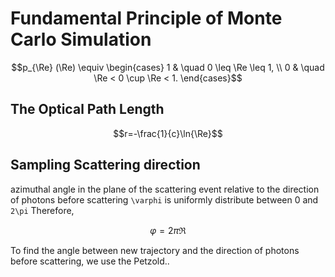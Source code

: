 # Fundamental Principle of Monte Carlo Simulation

```math
p_{\Re} (\Re) \equiv \begin{cases}
1 & \quad 0 \leq \Re \leq 1, \\
0 & \quad \Re < 0 \cup \Re < 1.
\end{cases}
```

## The Optical Path Length

```math
r=-\frac{1}{c}\ln{\Re}
```

## Sampling Scattering direction

azimuthal angle in the plane of the scattering event relative to the direction of photons before scattering
``\varphi`` is uniformly distribute between 0 and ``2\pi`` Therefore,
```math
\varphi = 2\pi\Re
```
To find the angle between new trajectory and the direction of photons before scattering, we use the Petzold..

